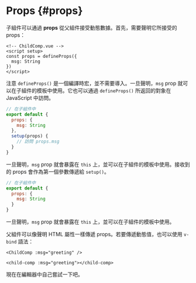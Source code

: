 # Props {#props}

子組件可以通過 **props** 從父組件接受動態數據。首先，需要聲明它所接受的 props：

<div class="composition-api">
<div class="sfc">

```vue
<!-- ChildComp.vue -->
<script setup>
const props = defineProps({
  msg: String
})
</script>
```

注意 `defineProps()` 是一個編譯時宏，並不需要導入。一旦聲明，`msg` prop 就可以在子組件的模板中使用。它也可以通過 `defineProps()` 所返回的對象在 JavaScript 中訪問。

</div>

<div class="html">

```js
// 在子組件中
export default {
  props: {
    msg: String
  },
  setup(props) {
    // 訪問 props.msg
  }
}
```

一旦聲明，`msg` prop 就會暴露在 `this` 上，並可以在子組件的模板中使用。接收到的 props 會作為第一個參數傳遞給 `setup()`。

</div>

</div>

<div class="options-api">

```js
// 在子組件中
export default {
  props: {
    msg: String
  }
}
```

一旦聲明，`msg` prop 就會暴露在 `this` 上，並可以在子組件的模板中使用。

</div>

父組件可以像聲明 HTML 屬性一樣傳遞 props。若要傳遞動態值，也可以使用 `v-bind` 語法：

<div class="sfc">

```vue-html
<ChildComp :msg="greeting" />
```

</div>
<div class="html">

```vue-html
<child-comp :msg="greeting"></child-comp>
```

</div>

現在在編輯器中自己嘗試一下吧。
